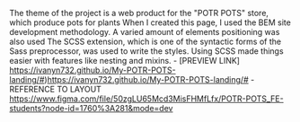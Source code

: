 The theme of the project is a web product for the "POTR POTS" store, which produce pots for plants
When I created this page, I used the BEM site development methodology.
A varied amount of elements positioning was also used
The SCSS extension, which is one of the syntactic forms of the Sass preprocessor, was used to write the styles.
Using SCSS made things easier with features like nesting and mixins.
    - [PREVIEW LINK] https://ivanyn732.github.io/My-POTR-POTS-landing/#)https://ivanyn732.github.io/My-POTR-POTS-landing/#
    - REFERENCE TO LAYOUT https://www.figma.com/file/50zgLU65Mcd3MisFHMfLfx/POTR-POTS_FE-students?node-id=1760%3A281&mode=dev

